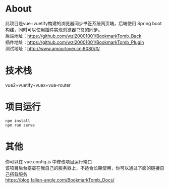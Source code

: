 # About
此项目是vue+vuetify构建的浏览器同步书签系统网页端，后端使用 Spring boot 构建，同时可以使用插件实现浏览器书签的同步。  
后端地址：https://github.com/wzl20001001/BookmarkTomb_Back  
插件地址：https://github.com/wzl20001001/BookmarkTomb_Plugin  
测试地址：http://www.amourlover.cn:8080/#/

#  技术栈
vue2+vuetify+vuex+vue-router

# 项目运行
```
npm install
npm run serve
```
# 其他
你可以在 vue.config.js 中修改项目运行端口  
该项目后台搭载在我自己的服务器上，不适合长期使用，你可以通过下面的链接自己搭载服务  
https://blog.fallen-angle.com/BookmarkTomb_Docs/
